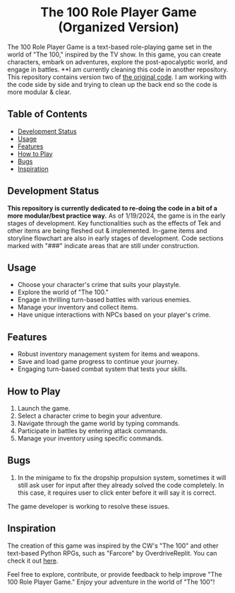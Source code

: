 <h1 align="center">The 100 Role Player Game (Organized Version)</h1>

The 100 Role Player Game is a text-based role-playing game set in the world of "The 100," inspired by the TV show. In this game, you can create characters, embark on adventures, explore the post-apocalyptic world, and engage in battles. **I am currently cleaning this code in another repository. This repository contains version two of [the original code](https://github.com/raisa-d/the-100-rpg). I am working with the code side by side and trying to clean up the back end so the code is more modular & clear.

## Table of Contents
- [Development Status](#development-status)
- [Usage](#usage)
- [Features](#features)
- [How to Play](#how-to-play)
- [Bugs](#bugs)
- [Inspiration](#inspiration)

## Development Status

**This repository is currently dedicated to re-doing the code in a bit of a more modular/best practice way.**
As of 1/19/2024, the game is in the early stages of development. Key functionalities such as the effects of Tek and other items are being fleshed out & implemented. In-game items and storyline flowchart are also in early stages of development. Code sections marked with "###" indicate areas that are still under construction. 

## Usage
- Choose your character's crime that suits your playstyle.
- Explore the world of "The 100."
- Engage in thrilling turn-based battles with various enemies.
- Manage your inventory and collect items.
- Have unique interactions with NPCs based on your player's crime.

## Features

- Robust inventory management system for items and weapons.
- Save and load game progress to continue your journey.
- Engaging turn-based combat system that tests your skills.

## How to Play

1. Launch the game.
2. Select a character crime to begin your adventure.
3. Navigate through the game world by typing commands.
4. Participate in battles by entering attack commands.
5. Manage your inventory using specific commands.

## Bugs

1. In the minigame to fix the dropship propulsion system, sometimes it will still ask user for input after they already solved the code completely. In this case, it requires user to click enter before it will say it is correct.

The game developer is working to resolve these issues.

## Inspiration

The creation of this game was inspired by the CW's "The 100" and other text-based Python RPGs, such as "Farcore" by OverdriveReplit. You can check it out [here](https://replit.com/@OverdriveReplit/Farcore?v=1#main.py).

Feel free to explore, contribute, or provide feedback to help improve "The 100 Role Player Game." Enjoy your adventure in the world of "The 100"!
